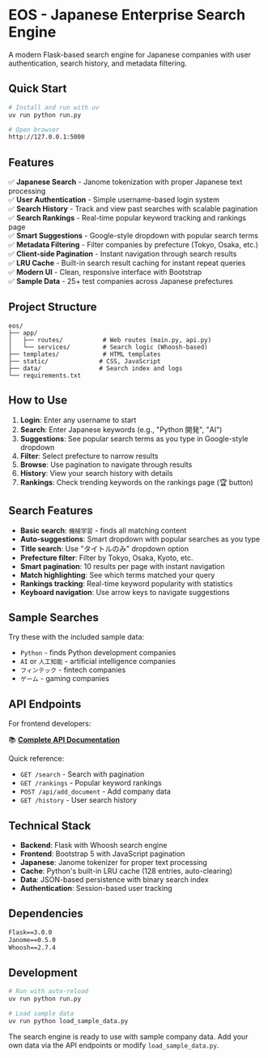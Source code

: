 # EOS - Japanese Enterprise Search Engine

A modern Flask-based search engine for Japanese companies with user authentication, search history, and metadata filtering.

## Quick Start

```bash
# Install and run with uv
uv run python run.py

# Open browser
http://127.0.0.1:5000
```

## Features

✅ **Japanese Search** - Janome tokenization with proper Japanese text processing  
✅ **User Authentication** - Simple username-based login system  
✅ **Search History** - Track and view past searches with scalable pagination  
✅ **Search Rankings** - Real-time popular keyword tracking and rankings page  
✅ **Smart Suggestions** - Google-style dropdown with popular search terms  
✅ **Metadata Filtering** - Filter companies by prefecture (Tokyo, Osaka, etc.)  
✅ **Client-side Pagination** - Instant navigation through search results  
✅ **LRU Cache** - Built-in search result caching for instant repeat queries  
✅ **Modern UI** - Clean, responsive interface with Bootstrap  
✅ **Sample Data** - 25+ test companies across Japanese prefectures  

## Project Structure

```
eos/
├── app/
│   ├── routes/           # Web routes (main.py, api.py)
│   └── services/         # Search logic (Whoosh-based)
├── templates/            # HTML templates
├── static/              # CSS, JavaScript
├── data/                # Search index and logs
└── requirements.txt
```

## How to Use

1. **Login**: Enter any username to start
2. **Search**: Enter Japanese keywords (e.g., "Python 開発", "AI")  
3. **Suggestions**: See popular search terms as you type in Google-style dropdown
4. **Filter**: Select prefecture to narrow results
5. **Browse**: Use pagination to navigate through results
6. **History**: View your search history with details
7. **Rankings**: Check trending keywords on the rankings page (🏆 button)

## Search Features

- **Basic search**: `機械学習` - finds all matching content
- **Auto-suggestions**: Smart dropdown with popular searches as you type
- **Title search**: Use "タイトルのみ" dropdown option
- **Prefecture filter**: Filter by Tokyo, Osaka, Kyoto, etc.
- **Smart pagination**: 10 results per page with instant navigation
- **Match highlighting**: See which terms matched your query
- **Rankings tracking**: Real-time keyword popularity with statistics
- **Keyboard navigation**: Use arrow keys to navigate suggestions

## Sample Searches

Try these with the included sample data:
- `Python` - finds Python development companies
- `AI` or `人工知能` - artificial intelligence companies  
- `フィンテック` - fintech companies
- `ゲーム` - gaming companies

## API Endpoints

For frontend developers:

📚 **[Complete API Documentation](./FRONTEND_API_DOCS.md)**

Quick reference:
- `GET /search` - Search with pagination
- `GET /rankings` - Popular keyword rankings
- `POST /api/add_document` - Add company data
- `GET /history` - User search history

## Technical Stack

- **Backend**: Flask with Whoosh search engine
- **Frontend**: Bootstrap 5 with JavaScript pagination  
- **Japanese**: Janome tokenizer for proper text processing
- **Cache**: Python's built-in LRU cache (128 entries, auto-clearing)
- **Data**: JSON-based persistence with binary search index
- **Authentication**: Session-based user tracking

## Dependencies

```txt
Flask==3.0.0
Janome==0.5.0  
Whoosh==2.7.4
```

## Development

```bash
# Run with auto-reload
uv run python run.py

# Load sample data
uv run python load_sample_data.py
```

The search engine is ready to use with sample company data. Add your own data via the API endpoints or modify `load_sample_data.py`.